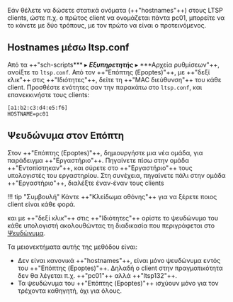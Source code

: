 Εάν θέλετε να δώσετε στατικά ονόματα (++"hostnames"++) στους LTSP clients,
ώστε π.χ. ο πρώτος client να ονομάζεται πάντα pc01, μπορείτε να το
κάνετε με δύο τρόπους, με τον πρώτο να είναι ο προτεινόμενος.

## Hostnames μέσω ltsp.conf

Από τα ++"sch-scripts*** ▸ ***Εξυπηρετητής*** ▸ ***Αρχεία ρυθμίσεων"++, ανοίξτε το `ltsp.conf`.
Από τον ++"Επόπτης (Epoptes)"++, με ++"δεξί κλικ"++ στις ++"Ιδιότητες"++, δείτε τη
++"MAC διεύθυνση"++ του κάθε client. Προσθέστε ενότητες σαν την παρακάτω στο
`ltsp.conf`, και επανεκκινήστε τους clients:

```title="ltsp.conf"
[a1:b2:c3:d4:e5:f6]
HOSTNAME=pc01
```

## Ψευδώνυμα στον Επόπτη

Στον ++"Επόπτης (Epoptes)"++, δημιουργήστε μια νέα ομάδα,
για παράδειγμα ++"Εργαστήριο"++.
Πηγαίνετε πίσω στην ομάδα ++"Εντοπίστηκαν"++, και σύρετε στο
++"Εργαστήριο"++ τους υπολογιστές του εργαστηρίου. Στη συνέχεια,
πηγαίνετε πάλι στην ομάδα ++"Εργαστήριο"++, διαλέξτε έναν-έναν τους
clients 

!!! tip "Συμβουλή"
    Κάντε ++"Κλείδωμα οθόνης"++ για να ξέρετε ποιος client είναι κάθε φορά.

και με ++"δεξί κλικ"++ στις ++"Ιδιότητες"++ ορίστε το ψευδώνυμο του κάθε υπολογιστή
ακολουθώντας τη διαδικασία που περιγράφεται στο
[Ψευδώνυμα](../../epoptes/Ετικέτες.md).

Τα μειονεκτήματα αυτής της μεθόδου είναι:

  - Δεν είναι κανονικά ++"hostnames"++, είναι μόνο ψευδώνυμα εντός του ++"Επόπτης (Epoptes)"++.
    Δηλαδή ο client στην πραγματικότητα δεν θα λέγεται π.χ. ++"pc01"++
    αλλά ++"ltsp132"++.
  - Τα ψευδώνυμα του ++"Επόπτης (Epoptes)"++ ισχύουν μόνο για τον τρέχοντα καθηγητή, όχι για
    όλους.
